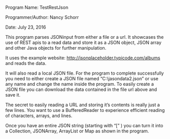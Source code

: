 Program Name: TestRestJson

Programmer/Author:  Nancy Schorr



Date: July 23, 2016 

This program parses JSONinput from either a file or a url. It showcases the use of REST apis to a read data and store it as a JSON object, JSON array and other Java objects for further manipulation.

It uses the example website: http://jsonplaceholder.typicode.com/albums and reads the data.

It will also read a local JSON file.  For the program to complete successfully you need to either create a JSON file named  “C:\jasondata2.json” or use any name and change the name inside the program. To easily create a JSON file you can download the data contained in the file url above and save it.

The secret to easily reading a URL and storing it’s contents is really just a few lines.  You want to use a BufferedReader to experience efficient reading of characters, arrays, and lines.

Once you have an entire JSON string (starting with “[” ) you can turn it into a Collection, JSONArray, ArrayList or Map as shown in the program.